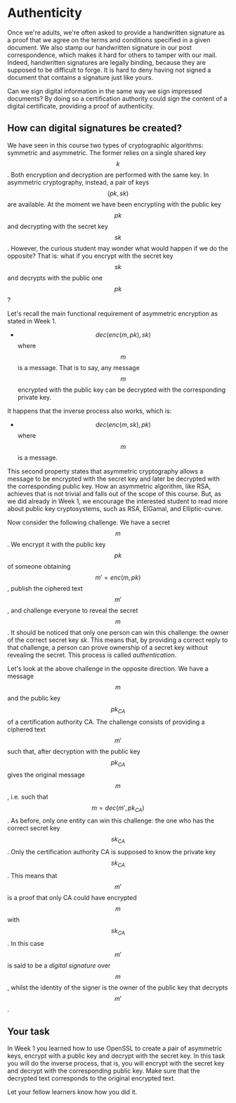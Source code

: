 # Authenticity

Once we're adults, we're often asked to provide a handwritten signature as a proof that we agree on the terms and conditions specified in a given document. We also stamp our handwritten signature in our post correspondence, which makes it hard for others to tamper with our mail. Indeed, handwritten signatures are legally binding, because they are supposed to be difficult to forge. It is hard to deny having not signed a document that contains a signature just like yours.

Can we sign digital information in the same way we sign impressed documents? By doing so a certification authority could sign the content of a digital certificate, providing a proof of authenticity. 

## How can digital signatures be created?

We have seen in this course two types of cryptographic algorithms: symmetric and asymmetric. The former relies on a single shared key $$k$$.  Both encryption and decryption are performed with the same key. In asymmetric cryptography, instead, a pair of keys $$(pk, sk)$$ are available. At the moment we have been encrypting with the public key $$pk$$ and decrypting with the secret key $$sk$$. However, the curious student may wonder what would happen if we do the opposite?  That is: what if you encrypt with the secret key $$sk$$ and decrypts with the public one $$pk$$?

Let's recall the main functional requirement of asymmetric encryption as stated in Week 1. 

* $$dec(enc(m, pk), sk)$$ where $$m$$ is a message. That is to say, any message $$m$$ encrypted with the public key can be decrypted with the corresponding private key. 

It happens that the inverse process also works, which is:

* $$dec(enc(m, sk), pk)$$ where $$m$$ is a message. 

This second property states that asymmetric cryptography allows a message to be encrypted with the secret key and later be decrypted with the corresponding public key. How an asymmetric algorithm, like RSA, achieves that is not trivial and falls out of the scope of this course. But, as we did already in Week 1, we encourage the interested student to read more about public key cryptosystems, such as RSA, ElGamal, and Elliptic-curve. 

Now consider the following challenge. We have a secret $$m$$. We encrypt it with the public key $$pk$$ of someone obtaining $$m' = enc(m, pk)$$, publish the ciphered text $$m'$$, and challenge everyone to reveal the secret $$m$$. It should be noticed that only one person can win this challenge: the owner of the correct secret key $sk$. This means that, by providing a correct reply to that challenge, a person can prove ownership of a secret key without revealing the secret. This process is called *authentication*.

Let's look at the above challenge in the opposite direction. We have a message $$m$$ and the public key $$pk_{CA}$$ of a certification authority CA. The challenge consists of providing a ciphered text $$m'$$ such that, after decryption with the public key $$pk_{CA}$$ gives the original message $$m$$, i.e. such that $$m = dec(m', pk_{CA})$$. As before, only one entity can win this challenge: the one who has the correct secret key $$sk_{CA}$$.  Only the certification authority CA is supposed to know the private key $$sk_{CA}$$. This means that $$m'$$ is a proof that only CA could have encrypted $$m$$ with $$sk_{CA}$$. In this case $$m'$$ is said to be a *digital signature* over $$m$$, whilst the identity of the signer is the owner of the public key that decrypts $$m'$$. 

## Your task

In Week 1 you learned how to use OpenSSL to create a pair of asymmetric keys, encrypt with a public key and decrypt with the secret key. In this task you will do the inverse process, that is, you will encrypt with the secret key and decrypt with the corresponding public key. Make sure that the decrypted text corresponds to the original encrypted text.

Let your fellow learners know how you did it.



